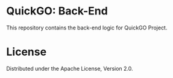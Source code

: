 # QuickGO: Back-End
This repository contains the back-end logic for QuickGO Project.

# License
Distributed under the Apache License, Version 2.0.
